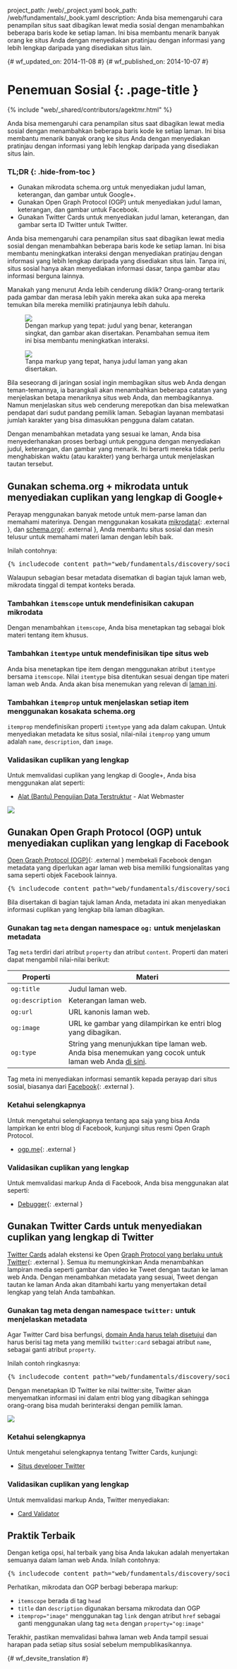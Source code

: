 project_path: /web/_project.yaml
book_path: /web/fundamentals/_book.yaml
description: Anda bisa memengaruhi cara penampilan situs saat dibagikan lewat media sosial dengan menambahkan beberapa baris kode ke setiap laman. Ini bisa membantu menarik banyak orang ke situs Anda dengan menyediakan pratinjau dengan informasi yang lebih lengkap daripada yang disediakan situs lain.

{# wf_updated_on: 2014-11-08 #}
{# wf_published_on: 2014-10-07 #}

# Penemuan Sosial {: .page-title }

{% include "web/_shared/contributors/agektmr.html" %}

Anda bisa memengaruhi cara penampilan situs saat dibagikan lewat media sosial dengan
menambahkan beberapa baris kode ke setiap laman. Ini bisa membantu menarik banyak orang ke
situs Anda dengan menyediakan pratinjau dengan informasi yang lebih lengkap
daripada yang disediakan situs lain.


### TL;DR {: .hide-from-toc }
- Gunakan mikrodata schema.org untuk menyediakan judul laman, keterangan, dan gambar untuk Google+.
- Gunakan Open Graph Protocol (OGP) untuk menyediakan judul laman, keterangan, dan gambar untuk Facebook.
- Gunakan Twitter Cards untuk menyediakan judul laman, keterangan, dan gambar serta ID Twitter untuk Twitter.

Anda bisa memengaruhi cara penampilan situs saat dibagikan lewat media sosial dengan
menambahkan beberapa baris kode ke setiap laman. Ini bisa membantu meningkatkan interaksi dengan menyediakan
pratinjau dengan informasi yang lebih lengkap daripada yang disediakan situs lain.
Tanpa ini, situs sosial hanya akan menyediakan informasi dasar, tanpa gambar atau
informasi berguna lainnya.

Manakah yang menurut Anda lebih cenderung diklik? Orang-orang tertarik pada gambar
dan merasa lebih yakin mereka akan suka apa mereka temukan bila mereka memiliki
pratinjaunya lebih dahulu.

<div class="attempt-left">
  <figure>
    <img src="imgs/gplus-snippet-2.png" srcset="imgs/gplus-snippet-2.png 1x,
      imgs/gplus-snippet-2-2x.png 2x" />
    <figcaption class="success">
      Dengan markup yang tepat: judul yang benar, keterangan
      singkat, dan gambar akan disertakan. Penambahan semua item ini bisa membantu
      meningkatkan interaksi.
     </figcaption>
  </figure>
</div>
<div class="attempt-right">
  <figure>
    <img src="imgs/gplus-snippet-1.png" srcset="imgs/gplus-snippet-1.png 1x,
      imgs/gplus-snippet-1-2x.png 2x" />
    <figcaption class="warning">
      Tanpa markup yang tepat, hanya judul laman yang akan
      disertakan.
     </figcaption>
  </figure>
</div>

<div style="clear:both;"></div>

Bila seseorang di jaringan sosial ingin membagikan situs web Anda dengan teman-temannya,
ia barangkali akan menambahkan beberapa catatan yang menjelaskan betapa menariknya situs web Anda, dan membagikannya.
Namun menjelaskan situs web cenderung merepotkan dan bisa melewatkan pendapat dari
sudut pandang pemilik laman. Sebagian layanan membatasi jumlah karakter yang bisa
dimasukkan pengguna dalam catatan.

Dengan menambahkan metadata yang sesuai ke laman, Anda bisa menyederhanakan proses
berbagi untuk pengguna dengan menyediakan judul, keterangan, dan
gambar yang menarik. Ini berarti mereka tidak perlu menghabiskan waktu (atau karakter)
yang berharga untuk menjelaskan tautan tersebut.

## Gunakan schema.org + mikrodata untuk menyediakan cuplikan yang lengkap di Google+

Perayap menggunakan banyak metode untuk mem-parse laman dan memahami materinya. Dengan menggunakan kosakata
[mikrodata](http://www.w3.org/TR/microdata/){: .external }, dan
[schema.org](https://schema.org/){: .external }, Anda membantu situs sosial dan
mesin telusur untuk memahami materi laman dengan lebih baik.

Inilah contohnya:

<pre class="prettyprint">
{% includecode content_path="web/fundamentals/discovery/social-discovery/_code/social-sites.html" region_tag="microdata" adjust_indentation="auto" %}
</pre>

Walaupun sebagian besar metadata disematkan di bagian tajuk laman web, mikrodata
tinggal di tempat konteks berada.

### Tambahkan `itemscope` untuk mendefinisikan cakupan mikrodata
Dengan menambahkan `itemscope`, Anda bisa menetapkan tag sebagai blok materi tentang
item khusus.

### Tambahkan `itemtype` untuk mendefinisikan tipe situs web
Anda bisa menetapkan tipe item dengan menggunakan atribut `itemtype` bersama
`itemscope`. Nilai `itemtype` bisa ditentukan sesuai dengan tipe
materi laman web Anda. Anda akan bisa menemukan yang relevan
di [laman ini](https://schema.org/docs/full.html).

### Tambahkan `itemprop` untuk menjelaskan setiap item menggunakan kosakata schema.org
`itemprop` mendefinisikan properti `itemtype` yang ada dalam cakupan. Untuk menyediakan
metadata ke situs sosial, nilai-nilai `itemprop` yang umum adalah `name`, `description`,
dan `image`.

### Validasikan cuplikan yang lengkap
Untuk memvalidasi cuplikan yang lengkap di Google+, Anda bisa menggunakan alat seperti:

* [Alat (Bantu) Pengujian Data Terstruktur](https://www.google.com/webmasters/tools/richsnippets) - Alat Webmaster

<img src="imgs/webmaster-tools.png" srcset="imgs/webmaster-tools.png 1x, imgs/webmaster-tools-2x.png 2x" />

## Gunakan Open Graph Protocol (OGP) untuk menyediakan cuplikan yang lengkap di Facebook

[Open Graph Protocol (OGP)](http://ogp.me/){: .external } membekali Facebook dengan
metadata yang diperlukan agar laman web bisa memiliki fungsionalitas yang sama seperti
objek Facebook lainnya.

<pre class="prettyprint">
{% includecode content_path="web/fundamentals/discovery/social-discovery/_code/social-sites.html" region_tag="ogp" adjust_indentation="auto" %}
</pre>

Bila disertakan di bagian tajuk laman Anda, metadata ini akan menyediakan
informasi cuplikan yang lengkap bila laman dibagikan.

### Gunakan tag `meta` dengan namespace `og:` untuk menjelaskan metadata
Tag `meta` terdiri dari atribut `property` dan atribut `content`.
Properti dan materi dapat mengambil nilai-nilai berikut:

<table>
  <thead>
    <tr>
      <th data-th="Property">Properti</th>
      <th data-th="Content">Materi</th>
    </tr>
  </thead>
  <tbody>
    <tr>
      <td data-th="Property"><code>og:title</code></td>
      <td data-th="Content">Judul laman web.</td>
    </tr>
    <tr>
      <td data-th="Property"><code>og:description</code></td>
      <td data-th="Content">Keterangan laman web.</td>
    </tr>
    <tr>
      <td data-th="Property"><code>og:url</code></td>
      <td data-th="Content">URL kanonis laman web.</td>
    </tr>
    <tr>
      <td data-th="Property"><code>og:image</code></td>
      <td data-th="Content">URL ke gambar yang dilampirkan ke entri blog yang dibagikan.</td>
    </tr>
    <tr>
      <td data-th="Property"><code>og:type</code></td>
      <td data-th="Content">String yang menunjukkan tipe laman web. Anda bisa menemukan yang cocok untuk laman web Anda <a href="https://developers.facebook.com/docs/reference/opengraph/">di sini</a>.</td>
    </tr>
  </tbody>
</table>

Tag meta ini menyediakan informasi semantik kepada perayap dari situs sosial,
biasanya dari [Facebook](https://www.facebook.com/){: .external }.

### Ketahui selengkapnya
Untuk mengetahui selengkapnya tentang apa saja yang bisa Anda lampirkan ke entri blog di Facebook, kunjungi
situs resmi Open Graph Protocol.

* [ogp.me](http://ogp.me/){: .external }

### Validasikan cuplikan yang lengkap
Untuk memvalidasi markup Anda di Facebook, Anda bisa menggunakan alat seperti:

* [Debugger](https://developers.facebook.com/tools/debug/){: .external }

## Gunakan Twitter Cards untuk menyediakan cuplikan yang lengkap di Twitter
[Twitter Cards](https://dev.twitter.com/docs/cards) adalah ekstensi ke
Open [Graph Protocol yang berlaku untuk Twitter](https://twitter.com/){: .external }. Semua itu memungkinkan
Anda menambahkan lampiran media seperti gambar dan video ke Tweet dengan tautan ke
laman web Anda. Dengan menambahkan metadata yang sesuai, Tweet dengan tautan ke
laman Anda akan ditambahi kartu yang menyertakan detail lengkap yang telah Anda tambahkan.

### Gunakan tag meta dengan namespace `twitter:` untuk menjelaskan metadata
Agar Twitter Card bisa berfungsi, [domain Anda harus
telah disetujui](https://cards-dev.twitter.com/validator) dan harus
berisi tag meta yang memiliki `twitter:card` sebagai atribut `name`, sebagai ganti atribut
`property`.

Inilah contoh ringkasnya:

<pre class="prettyprint">
{% includecode content_path="web/fundamentals/discovery/social-discovery/_code/social-sites.html" region_tag="twitter" adjust_indentation="auto" %}
</pre>

Dengan menetapkan ID Twitter ke nilai twitter:site, Twitter akan menyematkan
informasi ini dalam entri blog yang dibagikan sehingga orang-orang bisa mudah berinteraksi dengan
pemilik laman.

<img src="imgs/twitter-card.png" srcset="imgs/twitter-card.png 1x, imgs/twitter-card-2x.png 2x" />

### Ketahui selengkapnya
Untuk mengetahui selengkapnya tentang Twitter Cards, kunjungi:

* [Situs developer Twitter](https://dev.twitter.com/docs/cards)

### Validasikan cuplikan yang lengkap
Untuk memvalidasi markup Anda, Twitter menyediakan:

* [Card Validator](https://cards-dev.twitter.com/validator)

## Praktik Terbaik
Dengan ketiga opsi, hal terbaik yang bisa Anda lakukan adalah menyertakan semuanya dalam
laman web Anda. Inilah contohnya:

<pre class="prettyprint">
{% includecode content_path="web/fundamentals/discovery/social-discovery/_code/social-sites2.html" region_tag="best_practice" adjust_indentation="auto" %}
</pre>

Perhatikan, mikrodata dan OGP berbagi beberapa markup:

* `itemscope` berada di tag `head`
* `title` dan `description` digunakan bersama mikrodata dan OGP
* `itemprop="image"` menggunakan tag `link` dengan atribut `href` sebagai ganti
menggunakan ulang tag `meta` dengan `property="og:image"`

Terakhir, pastikan memvalidasi bahwa laman web Anda tampil sesuai harapan pada setiap
situs sosial sebelum mempublikasikannya.



{# wf_devsite_translation #}

